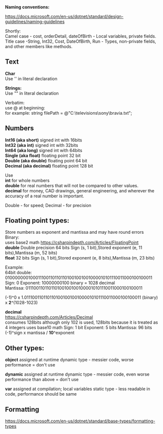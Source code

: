**Naming conventions:**

https://docs.microsoft.com/en-us/dotnet/standard/design-guidelines/naming-guidelines

Shortly:  
Camel case - cost, orderDetail, dateOfBirth - Local variables, private fields.
Title case -String, Int32, Cost, DateOfBirth, Run - Types, non-private fields, and other members like methods.

## Text

**Char**  
Use '' in literal declaration

**Strings:**  
Use "" in literal declaration

Verbatim:  
use @ at beginning:  
for example: string filePath = @"C:\televisions\sony\bravia.txt";  

## Numbers
**Int16 (aka short)** signed int with 16bits  
**Int32 (aka int)** signed int with 32bits  
**Int64 (aka long)** signed int with 64bits  
**Single (aka float)** floating point 32 bit  
**Double (aka double)** floating point 64 bit  
**Decimal (aka decimal)** floating point 128 bit  

Use  
**int** for whole numbers  
**double** for real numbers that will not be compared to other values.   
**decimal** for money, CAD drawings, general engineering, and wherever the accuracy of a real number is important.

Double - for speed; Decimal - for precision

## Floating point types:
Store numbers as exponent and mantissa and may have round errors
Binary:  
uses base2 math
https://csharpindepth.com/Articles/FloatingPoint  
**double** 
Double precision
64 bits
Sign (s, 1 bit),Stored exponent (e, 11 bits),Mantissa (m, 52 bits)  
**float** 
32 bits
Sign (s, 1 bit),Stored exponent (e, 8 bits),Mantissa (m, 23 bits)

Example:  
64bit double:  
0100000001000111001101101101001001001000010101110011000100100011  
Sign: 0
Exponent: 10000000100 binary = 1028 decimal  
Mantissa: 0111001101101101001001001000010101110011000100100011  

(-1)^0 x 1.0111001101101101001001001000010101110011000100100011 (binary) x **2**^(1028-1023)  

**decimal**  
https://csharpindepth.com/Articles/Decimal  
consumes 128bits although only 102 is used, 128bits because it is treated as 4 integers
uses base10 math
Sign: 1 bit
Exponent: 5 bits
Mantissa: 96 bits
(-1)^sign x mantissa / **10**^exponent

## Other types:
**object** 
assigned at runtime 
dynamic type - messier code, worse performance = don't use  

**dynamic**
assigned at runtime 
dynamic type - messier code, even worse performance than above = don't use  

**var**
assigned at compilation; local variables
static type - less readable in code, performance should be same


## Formatting  
https://docs.microsoft.com/en-us/dotnet/standard/base-types/formatting-types